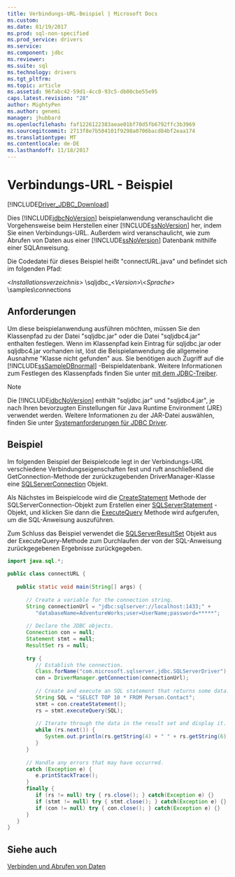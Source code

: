 ```yaml
---
title: Verbindungs-URL-Beispiel | Microsoft Docs
ms.custom: 
ms.date: 01/19/2017
ms.prod: sql-non-specified
ms.prod_service: drivers
ms.service: 
ms.component: jdbc
ms.reviewer: 
ms.suite: sql
ms.technology: drivers
ms.tgt_pltfrm: 
ms.topic: article
ms.assetid: 96fabc42-59d1-4cc0-93c5-db00cbe55e95
caps.latest.revision: "28"
author: MightyPen
ms.author: genemi
manager: jhubbard
ms.openlocfilehash: faf1226122383aeae01bf70d5fb6792ffc3b3969
ms.sourcegitcommit: 2713f8e7b504101f9298a0706bacd84bf2eaa174
ms.translationtype: MT
ms.contentlocale: de-DE
ms.lasthandoff: 11/18/2017
---
```

# <a name="connection-url-sample"></a>Verbindungs-URL - Beispiel
[!INCLUDE[Driver_JDBC_Download](../../../includes/driver_jdbc_download.md)]

  Dies [!INCLUDE[jdbcNoVersion](../../../includes/jdbcnoversion_md.md)] beispielanwendung veranschaulicht die Vorgehensweise beim Herstellen einer [!INCLUDE[ssNoVersion](../../../includes/ssnoversion_md.md)] her, indem Sie einen Verbindungs-URL. Außerdem wird veranschaulicht, wie zum Abrufen von Daten aus einer [!INCLUDE[ssNoVersion](../../../includes/ssnoversion_md.md)] Datenbank mithilfe einer SQL­Anweisung.  
  
 Die Codedatei für dieses Beispiel heißt "connectURL.java" und befindet sich im folgenden Pfad:  
  
 \<*Installationsverzeichnis*> \sqljdbc_\<*Version*>\\<*Sprache*> \samples\connections  
  
## <a name="requirements"></a>Anforderungen  
 Um diese beispielanwendung ausführen möchten, müssen Sie den Klassenpfad zu der Datei "sqljdbc.jar" oder die Datei "sqljdbc4.jar" enthalten festlegen. Wenn im Klassenpfad kein Eintrag für sqljdbc.jar oder sqljdbc4.jar vorhanden ist, löst die Beispielanwendung die allgemeine Ausnahme "Klasse nicht gefunden" aus. Sie benötigen auch Zugriff auf die [!INCLUDE[ssSampleDBnormal](../../../includes/sssampledbnormal_md.md)] -Beispieldatenbank. Weitere Informationen zum Festlegen des Klassenpfads finden Sie unter [mit dem JDBC-Treiber](../../../connect/jdbc/using-the-jdbc-driver.md).  
  
> [!NOTE]  
>  Die [!INCLUDE[jdbcNoVersion](../../../includes/jdbcnoversion_md.md)] enthält "sqljdbc.jar" und "sqljdbc4.jar", je nach Ihren bevorzugten Einstellungen für Java Runtime Environment (JRE) verwendet werden. Weitere Informationen zu der JAR-Datei auswählen, finden Sie unter [Systemanforderungen für JDBC Driver](../../../connect/jdbc/system-requirements-for-the-jdbc-driver.md).  
  
## <a name="example"></a>Beispiel  
 Im folgenden Beispiel der Beispielcode legt in der Verbindungs-URL verschiedene Verbindungseigenschaften fest und ruft anschließend die GetConnection-Methode der zurückzugebenden DriverManager-Klasse eine [SQLServerConnection](../../../connect/jdbc/reference/sqlserverconnection-class.md) Objekt.  
  
 Als Nächstes im Beispielcode wird die [CreateStatement](../../../connect/jdbc/reference/createstatement-method-sqlserverconnection.md) Methode der SQLServerConnection-Objekt zum Erstellen einer [SQLServerStatement](../../../connect/jdbc/reference/sqlserverstatement-class.md) -Objekt, und klicken Sie dann die [ExecuteQuery](../../../connect/jdbc/reference/executequery-method-sqlserverstatement.md) Methode wird aufgerufen, um die SQL-Anweisung auszuführen.  
  
 Zum Schluss das Beispiel verwendet die [SQLServerResultSet](../../../connect/jdbc/reference/sqlserverresultset-class.md) Objekt aus der ExecuteQuery-Methode zum Durchlaufen der von der SQL-Anweisung zurückgegebenen Ergebnisse zurückgegeben.  
  
```java  
import java.sql.*;  
  
public class connectURL {  
  
   public static void main(String[] args) {  
  
      // Create a variable for the connection string.  
      String connectionUrl = "jdbc:sqlserver://localhost:1433;" +  
         "databaseName=AdventureWorks;user=UserName;password=*****";  
  
      // Declare the JDBC objects.  
      Connection con = null;  
      Statement stmt = null;  
      ResultSet rs = null;  
  
      try {  
         // Establish the connection.  
         Class.forName("com.microsoft.sqlserver.jdbc.SQLServerDriver");  
         con = DriverManager.getConnection(connectionUrl);  
  
         // Create and execute an SQL statement that returns some data.  
         String SQL = "SELECT TOP 10 * FROM Person.Contact";  
         stmt = con.createStatement();  
         rs = stmt.executeQuery(SQL);  
  
         // Iterate through the data in the result set and display it.  
         while (rs.next()) {  
            System.out.println(rs.getString(4) + " " + rs.getString(6));  
         }  
      }  
  
      // Handle any errors that may have occurred.  
      catch (Exception e) {  
         e.printStackTrace();  
      }  
      finally {  
         if (rs != null) try { rs.close(); } catch(Exception e) {}  
         if (stmt != null) try { stmt.close(); } catch(Exception e) {}  
         if (con != null) try { con.close(); } catch(Exception e) {}  
      }  
   }  
}  
```  
  
## <a name="see-also"></a>Siehe auch  
 [Verbinden und Abrufen von Daten](../../../connect/jdbc/connecting-and-retrieving-data.md)  
  
  
